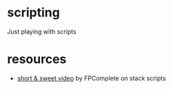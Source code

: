 # scripting
Just playing with scripts

# resources
- [short & sweet video](https://www.fpcomplete.com/blog/2016/11/scripting-in-haskell) by FPComplete on stack scripts
